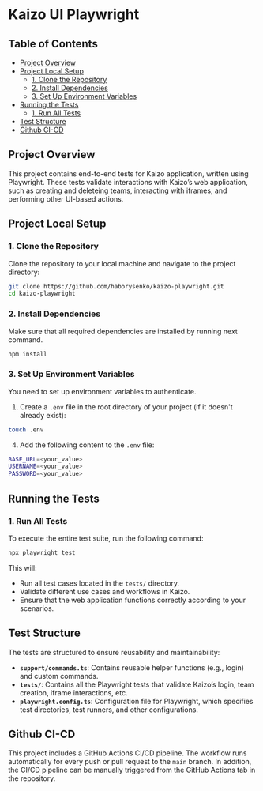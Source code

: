 # Kaizo UI Playwright

## Table of Contents

- [Project Overview](#project-overview)
- [Project Local Setup](#project-setup)
  - [1. Clone the Repository](#1-clone-the-reposiory)
  - [2. Install Dependencies](#2-install-dependencies)
  - [3. Set Up Environment Variables](#3-set-up-environment-variables)
- [Running the Tests](#running-the-tests)
  - [1. Run All Tests](#1-run-all-tests)
- [Test Structure](#test-structure)
- [Github CI-CD](#github-ci-cd)

## Project Overview

This project contains end-to-end tests for Kaizo application, written using Playwright.
These tests validate interactions with Kaizo’s web application, such as creating and deleteing teams, interacting with iframes, and performing other UI-based actions.

## Project Local Setup

### 1. Clone the Repository

Clone the repository to your local machine and navigate to the project directory:

```bash
git clone https://github.com/haborysenko/kaizo-playwright.git
cd kaizo-playwright
```

### 2. Install Dependencies

Make sure that all required dependencies are installed by running next command.

```bash
npm install
```

### 3. Set Up Environment Variables

You need to set up environment variables to authenticate.

1. Create a `.env` file in the root directory of your project (if it doesn't already exist):

```bash
touch .env
```

4. Add the following content to the `.env` file:

```bash
BASE_URL=<your_value>
USERNAME=<your_value>
PASSWORD=<your_value>
```

## Running the Tests

### 1. Run All Tests

To execute the entire test suite, run the following command:

```bash
npx playwright test
```

This will:

- Run all test cases located in the `tests/` directory.
- Validate different use cases and workflows in Kaizo.
- Ensure that the web application functions correctly according to your scenarios.

## Test Structure

The tests are structured to ensure reusability and maintainability:

- **`support/commands.ts`**: Contains reusable helper functions (e.g., login) and custom commands.
- **`tests/`**: Contains all the Playwright tests that validate Kaizo’s login, team creation, iframe interactions, etc.
- **`playwright.config.ts`**: Configuration file for Playwright, which specifies test directories, test runners, and other configurations.

## Github CI-CD

This project includes a GitHub Actions CI/CD pipeline.
The workflow runs automatically for every push or pull request to the `main` branch.
In addition, the CI/CD pipeline can be manually triggered from the GitHub Actions tab in the repository.
